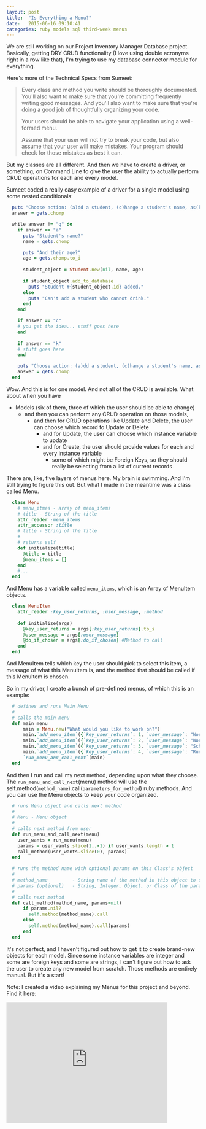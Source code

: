 ```yaml
---
layout: post
title:  "Is Everything a Menu?"
date:   2015-06-16 09:10:41
categories: ruby models sql third-week menus
---
```


We are still working on our Project Inventory Manager Database project.  Basically, getting DRY CRUD functionality (I love using double acronyms right in a row like that), I'm trying to use my database connector module for everything.

Here's more of the Technical Specs from Sumeet:

>Every class and method you write should be thoroughly documented. You'll also want to make sure that you're committing frequently writing good messages. And you'll also want to make sure that you're doing a good job of thoughtfully organizing your code.
>
>Your users should be able to navigate your application using a well-formed menu.
>
>Assume that your user will not try to break your code, but also assume that your user will make mistakes. Your program should check for those mistakes as best it can.


But my classes are all different.  And then we have to create a driver, or something, on Command Line to give the user the ability to actually perform CRUD operations for each and every model.

Sumeet coded a really easy example of a driver for a single model using some nested conditionals:

```ruby
  puts "Choose action: (a)dd a student, (c)hange a student's name, as(k) a question, or (q)uit"
  answer = gets.chomp

  while answer != "q" do
    if answer == "a"
      puts "Student's name?"
      name = gets.chomp

      puts "And their age?"
      age = gets.chomp.to_i
    
      student_object = Student.new(nil, name, age)
    
      if student_object.add_to_database
        puts "Student #{student_object.id} added."
      else
        puts "Can't add a student who cannot drink."
      end
    end

    if answer == "c"
    # you get the idea... stuff goes here
    end
  
    if answer == "k"
    # stuff goes here
    end

    puts "Choose action: (a)dd a student, (c)hange a student's name, as(k) a question, or (q)uit"
    answer = gets.chomp
  end
```

Wow.  And this is for one model.  And not all of the CRUD is available.  What about when you have 

 - Models (six of them, three of which the user should be able to change)
    - and then you can perform any CRUD operation on those models, 
      - and then for CRUD operations like Update and Delete, the user can choose which record to Update or Delete
          - and for Update, the user can choose which instance variable to update
          - and for Create, the user should provide values for each and every instance variable
              - some of which might be Foreign Keys, so they should really be selecting from a list of current records


There are, like, five layers of menus here.  My brain is swimming.  And I'm still trying to figure this out.  But what I made in the meantime was a class called Menu.

```ruby
  class Menu
    # menu_itmes - array of menu_items
    # title - String of the title
    attr_reader :menu_items
    attr_accessor :title
    # title - String of the title
    #
    # returns self
    def initialize(title)
      @title = title
      @menu_items = []
    end
    #...
  end
```

And Menu has a variable called `menu_items`, which is an Array of MenuItem objects.

```ruby
  class MenuItem
    attr_reader :key_user_returns, :user_message, :method
  
    def initialize(args)
      @key_user_returns = args[:key_user_returns].to_s
      @user_message = args[:user_message]
      @do_if_chosen = args[:do_if_chosen] #Method to call
    end
  end
```

And MenuItem tells which key the user should pick to select this item, a message of what this MenuItem is, and the method that should be called if this MenuItem is chosen.


So in my driver, I create a bunch of pre-defined menus, of which this is an example:
```ruby
  # defines and runs Main Menu
  #
  # calls the main menu
  def main_menu
      main = Menu.new("What would you like to work on?")
      main.`add_menu_item`({`key_user_returns`: 1, `user_message`: "Work with movies.", `do_if_chosen`:  ["movie_menu"]})
      main.`add_menu_item`({`key_user_returns`: 2, `user_message`: "Work with theatres.", `do_if_chosen`: ["theatre_menu"]})
      main.`add_menu_item`({`key_user_returns`: 3, `user_message`: "Schedule movie time slots by theatre.", `do_if_chosen`: ["loc_time_menu"]})
      main.`add_menu_item`({`key_user_returns`: 4, `user_message`: "Run an analysis on my theatres.", `do_if_chosen`: ["analyze_menu"]})
      `run_menu_and_call_next`(main)
  end
```

And then I run and call my next method, depending upon what they choose.  The `run_menu_and_call_next`(menu) method will use the self.method(`method_name`).call(`parameters_for_method`) ruby methods.  And you can use the Menu objects to keep your code organized.

```ruby
  # runs Menu object and calls next method
  #
  # Menu - Menu object
  #
  # calls next method from user
  def run_menu_and_call_next(menu)
    user_wants = run_menu(menu)
    params = user_wants.slice(1..-1) if user_wants.length > 1
    call_method(user_wants.slice(0), params)
  end
  
  # runs the method name with optional params on this Class's object
  #
  # method_name         - String name of the method in this object to call
  # params (optional)   - String, Integer, Object, or Class of the parameters for the method
  #
  # calls next method
  def call_method(method_name, params=nil)
      if params.nil?
        self.method(method_name).call
      else
        self.method(method_name).call(params)
      end
  end
```

It's not perfect, and I haven't figured out how to get it to create brand-new objects for each model.  Since some instance variables are integer and some are foreign keys and some are strings, I can't figure out how to ask the user to create any new model from scratch.  Those methods are entirely manual. But it's a start!

Note:
I created a video explaining my Menus for this project and beyond.  Find it here:
<iframe width="420" height="315" src="https://www.youtube.com/embed/jsDztsYCGJ4" frameborder="0" style="text-align: center" allowfullscreen></iframe>